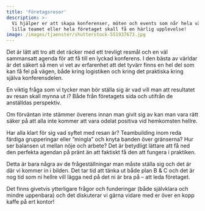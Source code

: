 ```yaml
---
title: 'Företagsresor'
description: >-
  Vi hjälper er att skapa konferenser, möten och events som når hela vägen fram till målet - att
  lilla teamet eller hela företaget skall få en härlig upplevelse!
image: /images/tjaenster/shutterstock-551937673.jpg
---
```


Det &auml;r l&auml;tt att tro att det r&auml;cker med ett trevligt resm&aring;l och en v&auml;l sammansatt agenda f&ouml;r att f&aring; till en lyckad konferens. I den b&auml;sta av v&auml;rldar &auml;r det s&auml;kert s&aring; men vi vet av erfarenhet att det tyv&auml;rr finns en hel del som kan f&aring; fel p&aring; v&auml;gen, b&aring;de kring logistiken och kring det praktiska kring sj&auml;lva konferensdelen.

En viktig fr&aring;ga som vi tycker man b&ouml;r st&auml;lla sig &auml;r vad vill man att resultatet av resan skall mynna ut i? B&aring;de fr&aring;n f&ouml;retagets sida och utifr&aring;n de anst&auml;lldas perspektiv.

Om f&ouml;rv&auml;ntan inte st&auml;mmer &ouml;verens innan man givit sig av kan man vara r&auml;tt s&auml;ker p&aring; att alla inte kommer att vara odelat positiva vid hemkomsten hellre.

Har alla klart f&ouml;r sig vad syftet med resan &auml;r? Teambuilding inom reda f&auml;rdiga grupperingar eller ”mingla” och knyta banden &ouml;ver gr&auml;nserna? Hur ser balansen ut mellan n&ouml;je och arbete? Det &auml;r betydligt l&auml;ttare att f&aring; ned den perfekta agendan p&aring; pr&auml;nt &auml;n att faktiskt f&aring; den att fungera i praktiken.

Detta &auml;r bara n&aring;gra av de fr&aring;gest&auml;llningar man m&aring;ste st&auml;lla sig och det &auml;r d&auml;r vi kommer in i bilden. Det tar tid att t&auml;nka ut b&aring;de plan B & C och det &auml;r nog tid som ni hellre vill l&auml;gga ned p&aring; det ni &auml;r bra p&aring; – att leda f&ouml;retaget.

Det finns givetvis ytterligare fr&aring;gor och funderingar (b&aring;de sj&auml;lvklara och mindre uppenbara) och det diskuterar vi g&auml;rna vidare med er &ouml;ver en kopp kaffe p&aring; ert kontor\!